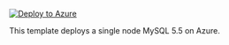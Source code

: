[![Deploy to Azure](http://azuredeploy.net/deploybutton.png)](https://azuredeploy.net/?repository=https://github.com/liupeirong/Azure/tree/master/ARMMySQL)

This template deploys a single node MySQL 5.5 on Azure.  
